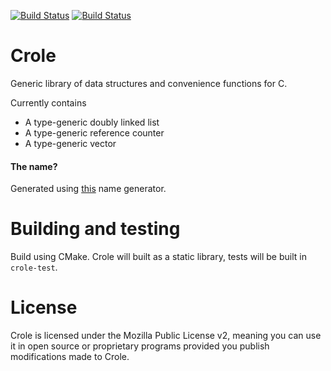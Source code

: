 [![Build Status](https://travis-ci.org/mitchelldm/crole.svg)](https://travis-ci.org/mitchelldm/crole)
[![Build Status](https://ci.appveyor.com/api/projects/status/7j4137grpgy06h8t?svg=true)](https://ci.appveyor.com/project/mitchelldm/crole)

# Crole
Generic library of data structures and convenience functions for C.

Currently contains
  * A type-generic doubly linked list
  * A type-generic reference counter
  * A type-generic vector

#### The name?
Generated using [this](http://mrsharpoblunto.github.io/foswig.js) name generator.

# Building and testing
Build using CMake. Crole will built as a static library, tests will be built in `crole-test`.

# License
Crole is licensed under the Mozilla Public License v2, meaning you can use it in open source or proprietary programs provided you publish modifications made to Crole.
